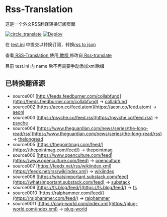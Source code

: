 # Rss-Translation

这是一个外文RSS翻译转换订阅页面 

[![circle_translate](https://github.com/Jamyein/Translation-rss/actions/workflows/circle_translate.yml/badge.svg)](https://github.com/Jamyein/Translation-rss/actions/workflows/circle_translate.yml)
[![Deploy](https://github.com/Jamyein/Translation-rss/actions/workflows/jekyll-gh-pages.yml/badge.svg)](https://github.com/Jamyein/Translation-rss/actions/workflows/jekyll-gh-pages.yml)

在 [test.ini](https://github.com/Jamyein/Translation-rss/blob/main/test.ini) 中提交以转换订阅，转换[rss to json](https://rss2json.com/)

查看[ RSS-Translation ](https://jamyein.github.io/Translation-rss)使用[ 教程 ](https://www.tjsky.net/tutorial/644)修改自[ Rss-translate ](https://github.com/rcy1314/Rss-Translation/)

目前 test.ini 内 name 后不再需要手动添加xml后缀

## 已转换翻译源

 - source001 [http://feeds.feedburner.com/collabfund](http://feeds.feedburner.com/collabfund) -> [collabfund](rss/collabfund.xml)
 - source002 [https://aeon.co/feed.atom](https://aeon.co/feed.atom) -> [aeonl](rss/aeonl.xml)
 - source003 [https://psyche.co/feed.rss](https://psyche.co/feed.rss) -> [psyche](rss/psyche.xml)
 - source004 [https://www.theguardian.com/news/series/the-long-read/rss](https://www.theguardian.com/news/series/the-long-read/rss) -> [thelongread](rss/thelongread.xml)
 - source005 [https://thepointmag.com/feed/](https://thepointmag.com/feed/) -> [thepointmag](rss/thepointmag.xml)
 - source006 [https://www.openculture.com/feed](https://www.openculture.com/feed) -> [openculture](rss/openculture.xml)
 - source007 [https://feedx.net/rss/wikiindex.xml](https://feedx.net/rss/wikiindex.xml) -> [wikiindex](rss/wikiindex.xml)
 - source008 [https://whatsimportant.substack.com/feed](https://whatsimportant.substack.com/feed) -> [substack](rss/substack.xml)
 - source009 [https://fs.blog/feed/](https://fs.blog/feed/) -> [fs](rss/fs.xml)
 - source0010 [https://ralphammer.com/feed/](https://ralphammer.com/feed/) -> [ralphammer](rss/ralphammer.xml)
 - source0011 [https://plug-world.com/index.xml](https://plug-world.com/index.xml) -> [plug-world](rss/plug-world.xml)

